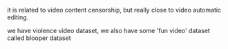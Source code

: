 it is related to video content censorship, but really close to video automatic editing.

we have violence video dataset, we also have some 'fun video' dataset called blooper dataset